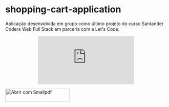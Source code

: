# shopping-cart-application
Aplicação desenvolvida em grupo como último projeto do curso Santander Coders Web Full Stack em parceria com a Let's Code.

<div align="center">
  <embed src="https://drive.google.com/u/0/uc?id=1BXTgs1-p3txHaIyLOPjgeXaSJ8Y3B9vH&export=download"/>
</div>

  <a href="https://smallpdf.com/pt/editar-pdf#open=https%3A%2F%2Fdrive.google.com%2Fu%2F0%2Fuc%3Fid%3D1BXTgs1-p3txHaIyLOPjgeXaSJ8Y3B9vH%26export%3Ddownload" target="_blank"><img src="https://smallpdf.com/assets/img/open-with-smallpdf-pt.svg" border="0" width="200" height="40" alt="Abrir com Smallpdf"/></a>
